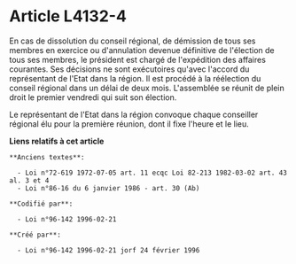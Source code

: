 # Article L4132-4

En cas de dissolution du conseil régional, de démission de tous ses membres en exercice ou d'annulation devenue définitive de
l'élection de tous ses membres, le président est chargé de l'expédition des affaires courantes. Ses décisions ne sont
exécutoires qu'avec l'accord du représentant de l'Etat dans la région. Il est procédé à la réélection du conseil régional
dans un délai de deux mois. L'assemblée se réunit de plein droit le premier vendredi qui suit son élection.

Le représentant de l'Etat dans la région convoque chaque conseiller régional élu pour la première réunion, dont il fixe
l'heure et le lieu.

**Liens relatifs à cet article**

	**Anciens textes**:

	  - Loi n°72-619 1972-07-05 art. 11 ecqc Loi 82-213 1982-03-02 art. 43 al. 3 et 4
	  - Loi n°86-16 du 6 janvier 1986 - art. 30 (Ab)

	**Codifié par**:

	  - Loi n°96-142 1996-02-21

	**Créé par**:

	  - Loi n°96-142 1996-02-21 jorf 24 février 1996
